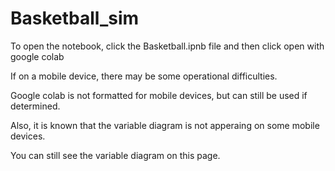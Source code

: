 # Basketball_sim
To open the notebook, click the Basketball.ipnb file and then click open with google colab

If on a mobile device, there may be some operational difficulties.

Google colab is not formatted for mobile devices, but can still be used if determined.

Also, it is known that the variable diagram is not apperaing on some mobile devices.

You can still see the variable diagram on this page.
